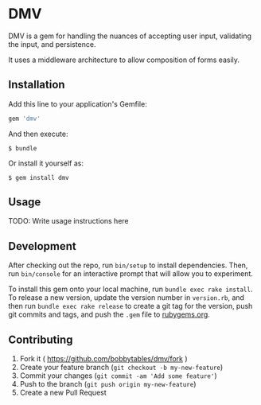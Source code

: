 # DMV

DMV is a gem for handling the nuances of accepting user input, validating the input, and persistence.

It uses a middleware architecture to allow composition of forms easily.

## Installation

Add this line to your application's Gemfile:

```ruby
gem 'dmv'
```

And then execute:

    $ bundle

Or install it yourself as:

    $ gem install dmv

## Usage

TODO: Write usage instructions here

## Development

After checking out the repo, run `bin/setup` to install dependencies. Then, run `bin/console` for an interactive prompt that will allow you to experiment.

To install this gem onto your local machine, run `bundle exec rake install`. To release a new version, update the version number in `version.rb`, and then run `bundle exec rake release` to create a git tag for the version, push git commits and tags, and push the `.gem` file to [rubygems.org](https://rubygems.org).

## Contributing

1. Fork it ( https://github.com/bobbytables/dmv/fork )
2. Create your feature branch (`git checkout -b my-new-feature`)
3. Commit your changes (`git commit -am 'Add some feature'`)
4. Push to the branch (`git push origin my-new-feature`)
5. Create a new Pull Request
